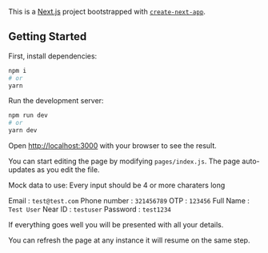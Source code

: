 This is a [Next.js](https://nextjs.org/) project bootstrapped with [`create-next-app`](https://github.com/vercel/next.js/tree/canary/packages/create-next-app).

## Getting Started

First, install dependencies:

```bash
npm i
# or
yarn
```
Run the development server:

```bash
npm run dev
# or
yarn dev
```

Open [http://localhost:3000](http://localhost:3000) with your browser to see the result.

You can start editing the page by modifying `pages/index.js`. The page auto-updates as you edit the file.

Mock data to use:
Every input should be 4 or more charaters long

Email : `test@test.com`
Phone number : `321456789`
OTP : `123456`
Full Name : `Test User`
Near ID : `testuser`
Password : `test1234`

If everything goes well you will be presented with all your details.

You can refresh the page at any instance it will resume on the same step.
